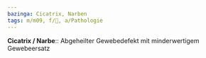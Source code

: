 ```yaml
---
bazinga: Cicatrix, Narben
tags: m/m09, f/🧴, a/Pathologie
---
```

**Cicatrix / Narbe**:: Abgeheilter Gewebedefekt mit minderwertigem Gewebeersatz